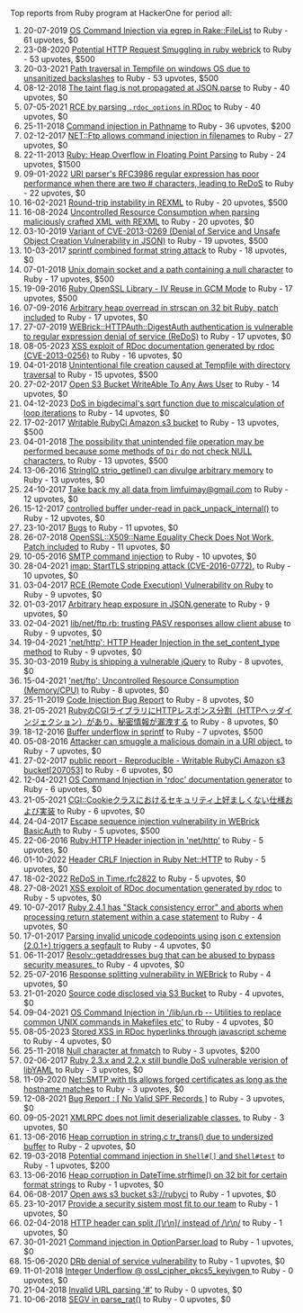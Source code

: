 Top reports from Ruby program at HackerOne for period all:

1. 20-07-2019 [OS Command Injection via egrep in Rake::FileList](https://hackerone.com/reports/651518) to Ruby - 61 upvotes, $0
2. 23-08-2020 [Potential HTTP Request Smuggling in ruby webrick](https://hackerone.com/reports/965267) to Ruby - 53 upvotes, $500
3. 20-03-2021 [Path traversal in Tempfile on windows OS due to unsanitized backslashes](https://hackerone.com/reports/1131465) to Ruby - 53 upvotes, $500
4. 08-12-2018 [The taint flag is not propagated at JSON.parse](https://hackerone.com/reports/459084) to Ruby - 40 upvotes, $0
5. 07-05-2021 [RCE by parsing `.rdoc_options` in RDoc](https://hackerone.com/reports/1187477) to Ruby - 40 upvotes, $0
6. 25-11-2018 [Command injection in Pathname](https://hackerone.com/reports/449482) to Ruby - 36 upvotes, $200
7. 02-12-2017 [NET::Ftp allows command injection in filenames](https://hackerone.com/reports/294462) to Ruby - 27 upvotes, $0
8. 22-11-2013 [Ruby: Heap Overflow in Floating Point Parsing](https://hackerone.com/reports/499) to Ruby - 24 upvotes, $1500
9. 09-01-2022 [URI parser's RFC3986 regular expression has poor performance when there are two # characters, leading to ReDoS](https://hackerone.com/reports/1444501) to Ruby - 22 upvotes, $0
10. 16-02-2021 [Round-trip instability in REXML](https://hackerone.com/reports/1104077) to Ruby - 20 upvotes, $500
11. 16-08-2024 [Uncontrolled Resource Consumption when parsing maliciously crafted XML with REXML](https://hackerone.com/reports/2666849) to Ruby - 20 upvotes, $0
12. 03-10-2019 [Variant of CVE-2013-0269 (Denial of Service and Unsafe Object Creation Vulnerability in JSON)](https://hackerone.com/reports/706934) to Ruby - 19 upvotes, $500
13. 10-03-2017 [sprintf combined format string attack](https://hackerone.com/reports/212241) to Ruby - 18 upvotes, $0
14. 07-01-2018 [Unix domain socket and a path containing a null character](https://hackerone.com/reports/302997) to Ruby - 17 upvotes, $500
15. 19-09-2016 [Ruby OpenSSL Library - IV Reuse in GCM Mode](https://hackerone.com/reports/170548) to Ruby - 17 upvotes, $500
16. 07-09-2016 [Arbitrary heap overread in strscan on 32 bit Ruby, patch included](https://hackerone.com/reports/166661) to Ruby - 17 upvotes, $0
17. 27-07-2019 [WEBrick::HTTPAuth::DigestAuth authentication is vulnerable to regular expression denial of service (ReDoS)](https://hackerone.com/reports/661722) to Ruby - 17 upvotes, $0
18. 08-05-2023 [XSS exploit of RDoc documentation generated by rdoc (CVE-2013-0256)](https://hackerone.com/reports/1977168) to Ruby - 16 upvotes, $0
19. 04-01-2018 [Unintentional file creation caused at Tempfile with directory traversal](https://hackerone.com/reports/302298) to Ruby - 15 upvotes, $500
20. 27-02-2017 [Open S3 Bucket WriteAble To Any Aws User](https://hackerone.com/reports/209223) to Ruby - 14 upvotes, $0
21. 04-12-2023 [DoS in bigdecimal's sqrt function due to miscalculation of loop iterations](https://hackerone.com/reports/2271054) to Ruby - 14 upvotes, $0
22. 17-02-2017 [Writable RubyCi Amazon s3 bucket](https://hackerone.com/reports/207053) to Ruby - 13 upvotes, $500
23. 04-01-2018 [The possibility that unintended file operation may be performed because some methods of `Dir` do not check NULL characters.](https://hackerone.com/reports/302338) to Ruby - 13 upvotes, $500
24. 13-06-2016 [StringIO strio_getline() can divulge arbitrary memory](https://hackerone.com/reports/144482) to Ruby - 13 upvotes, $0
25. 24-10-2017 [Take back my all data from limfuimay@gmail.com](https://hackerone.com/reports/282588) to Ruby - 12 upvotes, $0
26. 15-12-2017 [controlled buffer under-read in pack_unpack_internal()](https://hackerone.com/reports/298246) to Ruby - 12 upvotes, $0
27. 23-10-2017 [Bugs](https://hackerone.com/reports/281942) to Ruby - 11 upvotes, $0
28. 26-07-2018 [OpenSSL::X509::Name Equality Check Does Not Work, Patch included](https://hackerone.com/reports/387250) to Ruby - 11 upvotes, $0
29. 10-05-2016 [SMTP command injection](https://hackerone.com/reports/137631) to Ruby - 10 upvotes, $0
30. 28-04-2021 [imap: StartTLS stripping attack (CVE-2016-0772).](https://hackerone.com/reports/1178562) to Ruby - 10 upvotes, $0
31. 03-04-2017 [RCE (Remote Code Execution) Vulnerability on Ruby](https://hackerone.com/reports/218342) to Ruby - 9 upvotes, $0
32. 01-03-2017 [Arbitrary heap exposure in JSON.generate](https://hackerone.com/reports/209949) to Ruby - 9 upvotes, $0
33. 02-04-2021 [lib/net/ftp.rb: trusting PASV responses allow client abuse](https://hackerone.com/reports/1145454) to Ruby - 9 upvotes, $0
34. 19-04-2021 ['net/http': HTTP Header Injection in the set_content_type method](https://hackerone.com/reports/1168205) to Ruby - 9 upvotes, $0
35. 30-03-2019 [Ruby is shipping a vulnerable jQuery](https://hackerone.com/reports/519061) to Ruby - 8 upvotes, $0
36. 15-04-2021 ['net/ftp': Uncontrolled Resource Consumption (Memory/CPU)](https://hackerone.com/reports/1165748) to Ruby - 8 upvotes, $0
37. 25-11-2019 [Code Injection Bug Report](https://hackerone.com/reports/745921) to Ruby - 8 upvotes, $0
38. 21-05-2021 [RubyのCGIライブラリにHTTPレスポンス分割（HTTPヘッダインジェクション）があり、秘密情報が漏洩する](https://hackerone.com/reports/1204695) to Ruby - 8 upvotes, $0
39. 18-12-2016 [Buffer underflow in sprintf](https://hackerone.com/reports/192127) to Ruby - 7 upvotes, $500
40. 05-08-2016 [Attacker can smuggle a malicious domain in a URI object.](https://hackerone.com/reports/156615) to Ruby - 7 upvotes, $0
41. 27-02-2017 [public report - Reproducible - Writable RubyCi Amazon s3 bucket[207053]](https://hackerone.com/reports/209251) to Ruby - 6 upvotes, $0
42. 12-04-2021 [OS Command Injection in 'rdoc' documentation generator](https://hackerone.com/reports/1161691) to Ruby - 6 upvotes, $0
43. 21-05-2021 [CGI::Cookieクラスにおけるセキュリティ上好ましくない仕様および実装](https://hackerone.com/reports/1204977) to Ruby - 6 upvotes, $0
44. 24-04-2017 [Escape sequence injection vulnerability in WEBrick BasicAuth](https://hackerone.com/reports/223363) to Ruby - 5 upvotes, $500
45. 22-06-2016 [Ruby:HTTP Header injection in 'net/http'](https://hackerone.com/reports/146416) to Ruby - 5 upvotes, $0
46. 01-10-2022 [Header CRLF Injection in Ruby Net::HTTP](https://hackerone.com/reports/1718757) to Ruby - 5 upvotes, $0
47. 18-02-2022 [ReDoS in Time.rfc2822](https://hackerone.com/reports/1485501) to Ruby - 5 upvotes, $0
48. 27-08-2021 [XSS exploit of RDoc documentation generated by rdoc](https://hackerone.com/reports/1321358) to Ruby - 5 upvotes, $0
49. 10-07-2017 [Ruby 2.4.1 has "Stack consistency error" and aborts when processing return statement within a case statement](https://hackerone.com/reports/247640) to Ruby - 4 upvotes, $0
50. 17-01-2017 [Parsing invalid unicode codepoints using json c extension (2.0.1+) triggers a segfault](https://hackerone.com/reports/198927) to Ruby - 4 upvotes, $0
51. 06-11-2017 [Resolv::getaddresses bug that can be abused to bypass security measures. ](https://hackerone.com/reports/287835) to Ruby - 4 upvotes, $0
52. 25-07-2016 [Response splitting vulnerability in WEBrick](https://hackerone.com/reports/153794) to Ruby - 4 upvotes, $0
53. 21-01-2020 [Source code disclosed via S3 Bucket](https://hackerone.com/reports/778931) to Ruby - 4 upvotes, $0
54. 09-04-2021 [OS Command Injection in '/lib/un.rb -- Utilities to replace common UNIX commands in Makefiles etc'](https://hackerone.com/reports/1158824) to Ruby - 4 upvotes, $0
55. 08-05-2023 [Stored XSS in RDoc hyperlinks through javascript scheme](https://hackerone.com/reports/1977258) to Ruby - 4 upvotes, $0
56. 25-11-2018 [Null character at fnmatch](https://hackerone.com/reports/449617) to Ruby - 3 upvotes, $200
57. 02-06-2017 [Ruby 2.3.x and 2.2.x still bundle DoS vulnerable verision of libYAML](https://hackerone.com/reports/235842) to Ruby - 3 upvotes, $0
58. 11-09-2020 [Net::SMTP with tls allows forged certificates as long as the hostname matches](https://hackerone.com/reports/980249) to Ruby - 3 upvotes, $0
59. 12-08-2021 [Bug Report : [ No Valid SPF Records ]](https://hackerone.com/reports/1301696) to Ruby - 3 upvotes, $0
60. 09-05-2021 [XMLRPC does not limit deserializable classes.](https://hackerone.com/reports/1189419) to Ruby - 3 upvotes, $0
61. 13-06-2016 [Heap corruption in string.c tr_trans() due to undersized buffer](https://hackerone.com/reports/144485) to Ruby - 2 upvotes, $0
62. 19-03-2018 [Potential command injection in `Shell#[]` and `Shell#test`](https://hackerone.com/reports/327512) to Ruby - 1 upvotes, $200
63. 13-06-2016 [Heap corruption in DateTime.strftime() on 32 bit for certain format strings](https://hackerone.com/reports/144484) to Ruby - 1 upvotes, $0
64. 06-08-2017 [Open aws s3 bucket s3://rubyci](https://hackerone.com/reports/257276) to Ruby - 1 upvotes, $0
65. 23-10-2017 [Provide a security sistem most fit to our team](https://hackerone.com/reports/281850) to Ruby - 1 upvotes, $0
66. 02-04-2018 [HTTP header can split /[\r\n]/ instead of /\r\n/](https://hackerone.com/reports/331984) to Ruby - 1 upvotes, $0
67. 30-01-2021 [Command injection in OptionParser.load](https://hackerone.com/reports/1090678) to Ruby - 1 upvotes, $0
68. 15-06-2020 [DRb denial of service vulnerability](https://hackerone.com/reports/898614) to Ruby - 1 upvotes, $0
69. 11-01-2018 [Integer Underflow @ ossl_cipher_pkcs5_keyivgen ](https://hackerone.com/reports/304115) to Ruby - 0 upvotes, $0
70. 21-04-2018 [Invalid URL parsing '#'](https://hackerone.com/reports/341634) to Ruby - 0 upvotes, $0
71. 10-06-2018 [SEGV in parse_rat()](https://hackerone.com/reports/363934) to Ruby - 0 upvotes, $0
